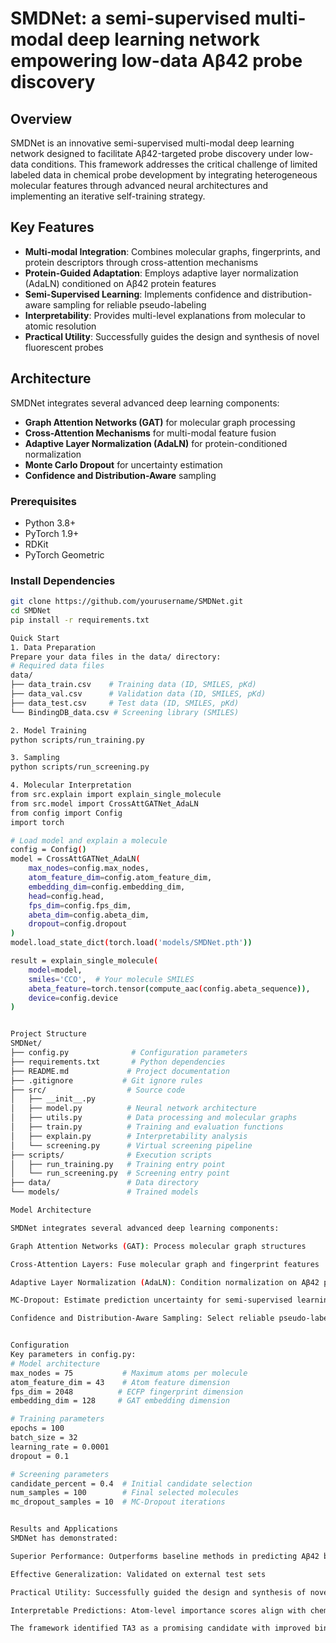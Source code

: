 # SMDNet: a semi-supervised multi-modal deep learning network empowering low-data Aβ42 probe discovery

## Overview

SMDNet is an innovative semi-supervised multi-modal deep learning network designed to facilitate Aβ42-targeted probe discovery under low-data conditions. This framework addresses the critical challenge of limited labeled data in chemical probe development by integrating heterogeneous molecular features through advanced neural architectures and implementing an iterative self-training strategy.

## Key Features

- **Multi-modal Integration**: Combines molecular graphs, fingerprints, and protein descriptors through cross-attention mechanisms
- **Protein-Guided Adaptation**: Employs adaptive layer normalization (AdaLN) conditioned on Aβ42 protein features
- **Semi-Supervised Learning**: Implements confidence and distribution-aware sampling for reliable pseudo-labeling
- **Interpretability**: Provides multi-level explanations from molecular to atomic resolution
- **Practical Utility**: Successfully guides the design and synthesis of novel fluorescent probes

## Architecture

SMDNet integrates several advanced deep learning components:

- **Graph Attention Networks (GAT)** for molecular graph processing
- **Cross-Attention Mechanisms** for multi-modal feature fusion
- **Adaptive Layer Normalization (AdaLN)** for protein-conditioned normalization
- **Monte Carlo Dropout** for uncertainty estimation
- **Confidence and Distribution-Aware** sampling

### Prerequisites

- Python 3.8+
- PyTorch 1.9+
- RDKit
- PyTorch Geometric

### Install Dependencies

```bash
git clone https://github.com/yourusername/SMDNet.git
cd SMDNet
pip install -r requirements.txt

Quick Start
1. Data Preparation
Prepare your data files in the data/ directory:
# Required data files
data/
├── data_train.csv    # Training data (ID, SMILES, pKd)
├── data_val.csv      # Validation data (ID, SMILES, pKd)
├── data_test.csv     # Test data (ID, SMILES, pKd)
└── BindingDB_data.csv # Screening library (SMILES)

2. Model Training
python scripts/run_training.py

3. Sampling
python scripts/run_screening.py

4. Molecular Interpretation
from src.explain import explain_single_molecule
from src.model import CrossAttGATNet_AdaLN
from config import Config
import torch

# Load model and explain a molecule
config = Config()
model = CrossAttGATNet_AdaLN(
    max_nodes=config.max_nodes,
    atom_feature_dim=config.atom_feature_dim,
    embedding_dim=config.embedding_dim,
    head=config.head,
    fps_dim=config.fps_dim,
    abeta_dim=config.abeta_dim,
    dropout=config.dropout
)
model.load_state_dict(torch.load('models/SMDNet.pth'))

result = explain_single_molecule(
    model=model,
    smiles='CCO',  # Your molecule SMILES
    abeta_feature=torch.tensor(compute_aac(config.abeta_sequence)),
    device=config.device
)


Project Structure
SMDNet/
├── config.py              # Configuration parameters
├── requirements.txt       # Python dependencies
├── README.md             # Project documentation
├── .gitignore           # Git ignore rules
├── src/                  # Source code
│   ├── __init__.py
│   ├── model.py          # Neural network architecture
│   ├── utils.py          # Data processing and molecular graphs
│   ├── train.py          # Training and evaluation functions
│   ├── explain.py        # Interpretability analysis
│   └── screening.py      # Virtual screening pipeline
├── scripts/              # Execution scripts
│   ├── run_training.py   # Training entry point
│   └── run_screening.py  # Screening entry point
├── data/                 # Data directory
└── models/               # Trained models 

Model Architecture

SMDNet integrates several advanced deep learning components:

Graph Attention Networks (GAT): Process molecular graph structures

Cross-Attention Layers: Fuse molecular graph and fingerprint features

Adaptive Layer Normalization (AdaLN): Condition normalization on Aβ42 protein features

MC-Dropout: Estimate prediction uncertainty for semi-supervised learning

Confidence and Distribution-Aware Sampling: Select reliable pseudo-labeled molecules while alleviating label imbalance


Configuration
Key parameters in config.py:
# Model architecture
max_nodes = 75           # Maximum atoms per molecule
atom_feature_dim = 43    # Atom feature dimension  
fps_dim = 2048          # ECFP fingerprint dimension
embedding_dim = 128     # GAT embedding dimension

# Training parameters
epochs = 100
batch_size = 32
learning_rate = 0.0001
dropout = 0.1

# Screening parameters
candidate_percent = 0.4  # Initial candidate selection
num_samples = 100        # Final selected molecules
mc_dropout_samples = 10  # MC-Dropout iterations


Results and Applications
SMDNet has demonstrated:

Superior Performance: Outperforms baseline methods in predicting Aβ42 binding affinity

Effective Generalization: Validated on external test sets

Practical Utility: Successfully guided the design and synthesis of novel ThT-derived probes

Interpretable Predictions: Atom-level importance scores align with chemical expertise

The framework identified TA3 as a promising candidate with improved binding affinity and imaging specificity for Aβ42 aggregates.








